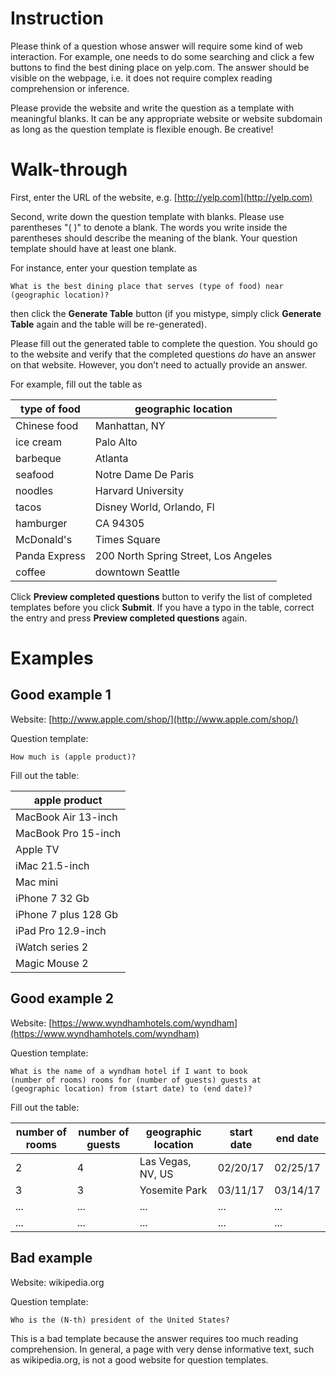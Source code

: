 # Instruction

Please think of a question whose answer will require some kind of web interaction. For example, one needs to do some searching and click a few buttons to find the best dining place on yelp.com. The answer should be visible on the webpage, i.e. it does not require complex reading comprehension or inference. 

Please provide the website and write the question as a template with meaningful blanks. It can be any appropriate website or website subdomain as long as the question template is flexible enough. Be creative! 

# Walk-through

First, enter the URL of the website, e.g. [http://yelp.com](http://yelp.com)

Second, write down the question template with blanks. Please use parentheses "( )" to denote a blank. The words you write inside the parentheses should describe the meaning of the blank. Your question template should have at least one blank. 

For instance, enter your question template as 

```
What is the best dining place that serves (type of food) near (geographic location)?
```

then click the **Generate Table** button (if you mistype, simply click **Generate Table** again and the table will be re-generated).

Please fill out the generated table to complete the question. You should go to the website and verify that the completed questions _do_ have an answer on that website. However, you don’t need to actually provide an answer.

For example, fill out the table as

| **type of food**  	| **geographic location**                  	|
|---------------	|--------------------------------------	|
| Chinese food  	| Manhattan, NY                        	|
| ice cream     	| Palo Alto                            	|
| barbeque      	| Atlanta                              	|
| seafood       	| Notre Dame De Paris                  	|
| noodles       	| Harvard University                   	|
| tacos         	| Disney World, Orlando, Fl            	|
| hamburger     	| CA 94305                             	|
| McDonald's    	| Times Square                         	|
| Panda Express 	| 200 North Spring Street, Los Angeles 	|
| coffee        	| downtown Seattle                     	|

Click **Preview completed questions** button to verify the list of completed templates before you click **Submit**. If you have a typo in the table, correct the entry and press **Preview completed questions** again. 

# Examples

## Good example 1

Website: [http://www.apple.com/shop/](http://www.apple.com/shop/)

Question template:
```
How much is (apple product)?
```

Fill out the table:

| apple product        	|
|----------------------	|
| MacBook Air 13-inch  	|
| MacBook Pro 15-inch  	|
| Apple TV             	|
| iMac 21.5-inch       	|
| Mac mini             	|
| iPhone 7 32 Gb       	|
| iPhone 7 plus 128 Gb 	|
| iPad Pro 12.9-inch   	|
| iWatch series 2      	|
| Magic Mouse 2        	|

## Good example 2

Website: [https://www.wyndhamhotels.com/wyndham](https://www.wyndhamhotels.com/wyndham)

Question template:
```
What is the name of a wyndham hotel if I want to book 
(number of rooms) rooms for (number of guests) guests at 
(geographic location) from (start date) to (end date)?
```

Fill out the table: 

| number of rooms 	| number of guests 	| geographic location 	| start date 	| end date 	|
|-----------------	|------------------	|---------------------	|------------	|----------	|
| 2               	| 4                	| Las Vegas, NV, US   	| 02/20/17   	| 02/25/17 	|
| 3               	| 3                	| Yosemite Park       	| 03/11/17   	| 03/14/17 	|
| ...              	| ...                	| ...       	| ...   	| ... 	|
| ...              	| ...                	| ...       	| ...   	| ... 	|


## Bad example
Website: wikipedia.org

Question template:
```
Who is the (N-th) president of the United States?
```

This is a bad template because the answer requires too much reading comprehension. In general, a page with very dense informative text, such as wikipedia.org, is not a good website for question templates. 